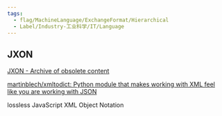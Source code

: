 ```yaml
---
tags:
  - flag/MachineLanguage/ExchangeFormat/Hierarchical
  - Label/Industry-工业科学/IT/Language
---
```


## JXON

[JXON - Archive of obsolete content](http://udn.realityripple.com/docs/Archive/JXON)

[martinblech/xmltodict: Python module that makes working with XML feel like you are working with JSON](https://github.com/martinblech/xmltodict)


lossless JavaScript XML Object Notation
